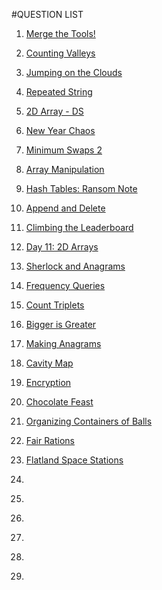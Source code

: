 #QUESTION LIST

1. [Merge the Tools!](https://www.hackerrank.com/challenges/merge-the-tools/problem?h_r=next-challenge&h_v=zen&h_r=next-challenge&h_v=zen)

2. [Counting Valleys](https://www.hackerrank.com/challenges/counting-valleys/problem?h_l=interview&playlist_slugs%5B%5D=interview-preparation-kit&playlist_slugs%5B%5D=warmup)

3. [Jumping on the Clouds](https://www.hackerrank.com/challenges/jumping-on-the-clouds/problem?h_l=interview&playlist_slugs%5B%5D=interview-preparation-kit&playlist_slugs%5B%5D=warmup)

4. [Repeated String](https://www.hackerrank.com/challenges/repeated-string/problem?h_l=interview&playlist_slugs%5B%5D=interview-preparation-kit&playlist_slugs%5B%5D=warmup)

5. [2D Array - DS](https://www.hackerrank.com/challenges/2d-array/problem?h_l=interview&playlist_slugs%5B%5D=interview-preparation-kit&playlist_slugs%5B%5D=arrays)

6. [New Year Chaos](https://www.hackerrank.com/challenges/new-year-chaos/problem?h_l=interview&playlist_slugs%5B%5D=interview-preparation-kit&playlist_slugs%5B%5D=arrays)

7. [Minimum Swaps 2](https://www.hackerrank.com/challenges/minimum-swaps-2/problem?h_l=interview&playlist_slugs%5B%5D=interview-preparation-kit&playlist_slugs%5B%5D=arrays)

8. [Array Manipulation](https://www.hackerrank.com/challenges/crush/problem?h_l=interview&playlist_slugs%5B%5D=interview-preparation-kit&playlist_slugs%5B%5D=arrays)

9. [Hash Tables: Ransom Note](https://www.hackerrank.com/challenges/ctci-ransom-note/problem?h_l=interview&playlist_slugs%5B%5D=interview-preparation-kit&playlist_slugs%5B%5D=dictionaries-hashmaps)

10. [Append and Delete](https://www.hackerrank.com/challenges/append-and-delete/problem)

11. [Climbing the Leaderboard](https://www.hackerrank.com/challenges/climbing-the-leaderboard/copy-from/157418273)

12. [Day 11: 2D Arrays](https://www.hackerrank.com/challenges/30-2d-arrays/problem)

13. [Sherlock and Anagrams](https://www.hackerrank.com/challenges/sherlock-and-anagrams/problem?h_l=interview&playlist_slugs%5B%5D=interview-preparation-kit&playlist_slugs%5B%5D=dictionaries-hashmaps)

14. [Frequency Queries](https://www.hackerrank.com/challenges/frequency-queries/problem?h_l=interview&playlist_slugs%5B%5D=interview-preparation-kit&playlist_slugs%5B%5D=dictionaries-hashmaps)

15. [Count Triplets](https://www.hackerrank.com/challenges/count-triplets-1/problem?h_l=interview&playlist_slugs%5B%5D=interview-preparation-kit&playlist_slugs%5B%5D=dictionaries-hashmaps)

16. [Bigger is Greater](https://www.hackerrank.com/challenges/bigger-is-greater/problem)

17. [Making Anagrams](https://www.hackerrank.com/challenges/making-anagrams/problem)

18. [Cavity Map](https://www.hackerrank.com/challenges/cavity-map/problem)

19. [Encryption](https://www.hackerrank.com/challenges/encryption/problem)

20. [Chocolate Feast](https://www.hackerrank.com/challenges/chocolate-feast/problem)

21. [Organizing Containers of Balls](https://www.hackerrank.com/challenges/organizing-containers-of-balls/problem)

22. [Fair Rations](https://www.hackerrank.com/challenges/fair-rations/problem)

23. [Flatland Space Stations](https://www.hackerrank.com/challenges/flatland-space-stations/problem)

24. []()

25. []()

26. []()

27. []()

28. []()

29. []()